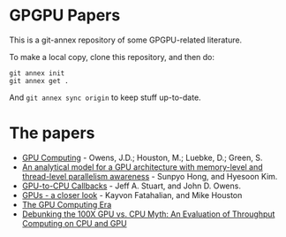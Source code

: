 
# GPGPU Papers

This is a git-annex repository of some GPGPU-related literature.

To make a local copy, clone this repository, and then do:

    git annex init
    git annex get .

And `git annex sync origin` to keep stuff up-to-date.

# The papers

- [GPU Computing](http://cs.utsa.edu/~qitian/seminar/Spring11/03_04_11/GPU.pdf) - Owens, J.D.; Houston, M.; Luebke, D.; Green, S. 
- [An analytical model for a GPU architecture with memory-level and thread-level parallelism awareness](http://www.webmail.gpucomputing.net/sites/default/files/papers/367/isca09-07-hong-gpu-model.pdf) - Sunpyo Hong, and Hyesoon Kim.
- [GPU-to-CPU Callbacks](http://idav.ucdavis.edu/func/return_pdf?pub_id=1039) - Jeff A. Stuart, and John D. Owens.
- [GPUs - a closer look](http://queue.acm.org/detail.cfm?id=1365498) - Kayvon Fatahalian, and Mike Houston
- [The GPU Computing Era](http://sbel.wisc.edu/Courses/ME964/2011/Literature/onGPUcomputingDally2010.pdf)
- [Debunking the 100X GPU vs. CPU Myth: An Evaluation of Throughput Computing on CPU and GPU](http://pcl.intel-research.net/publications/isca319-lee.pdf)

<!-- Local Variables: -->
<!-- auto-fill-mode: -1 -->
<!-- End: -->
